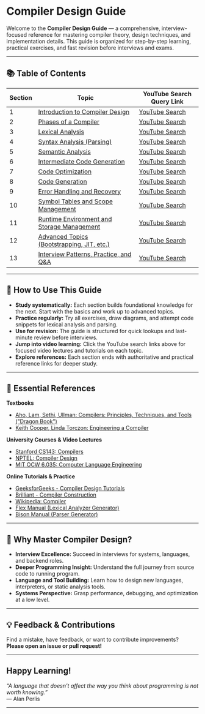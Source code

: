 # Compiler Design Guide

Welcome to the **Compiler Design Guide** — a comprehensive, interview-focused reference for mastering compiler theory, design techniques, and implementation details. This guide is organized for step-by-step learning, practical exercises, and fast revision before interviews and exams.

---

## 📚 Table of Contents

| Section | Topic | YouTube Search Query Link |
|---------|-------|--------------------------|
| 1 | [Introduction to Compiler Design](01_Introduction_to_Compiler_Design.md) | [YouTube Search](https://www.youtube.com/results?search_query=Compiler+Design+Introduction+for+Beginners) |
| 2 | [Phases of a Compiler](02_Phases_of_a_Compiler.md) | [YouTube Search](https://www.youtube.com/results?search_query=Phases+of+a+Compiler+in+Compiler+Design) |
| 3 | [Lexical Analysis](03_Lexical_Analysis.md) | [YouTube Search](https://www.youtube.com/results?search_query=Lexical+Analysis+Compiler+Design) |
| 4 | [Syntax Analysis (Parsing)](04_Syntax_Analysis_Parsing.md) | [YouTube Search](https://www.youtube.com/results?search_query=Syntax+Analysis+Parsing+Compiler+Design) |
| 5 | [Semantic Analysis](05_Semantic_Analysis.md) | [YouTube Search](https://www.youtube.com/results?search_query=Semantic+Analysis+Compiler+Design) |
| 6 | [Intermediate Code Generation](06_Intermediate_Code_Generation.md) | [YouTube Search](https://www.youtube.com/results?search_query=Intermediate+Code+Generation+Compiler+Design) |
| 7 | [Code Optimization](07_Code_Optimization.md) | [YouTube Search](https://www.youtube.com/results?search_query=Code+Optimization+Compiler+Design) |
| 8 | [Code Generation](08_Code_Generation.md) | [YouTube Search](https://www.youtube.com/results?search_query=Code+Generation+Compiler+Design) |
| 9 | [Error Handling and Recovery](09_Error_Handling_and_Recovery.md) | [YouTube Search](https://www.youtube.com/results?search_query=Error+Handling+and+Recovery+in+Compiler+Design) |
| 10 | [Symbol Tables and Scope Management](10_Symbol_Tables_and_Scope_Management.md) | [YouTube Search](https://www.youtube.com/results?search_query=Symbol+Table+Scope+Management+in+Compiler+Design) |
| 11 | [Runtime Environment and Storage Management](11_Runtime_Environment_and_Storage_Management.md) | [YouTube Search](https://www.youtube.com/results?search_query=Runtime+Environment+Storage+Management+Compiler+Design) |
| 12 | [Advanced Topics (Bootstrapping, JIT, etc.)](12_Advanced_Topics_Compiler_Design.md) | [YouTube Search](https://www.youtube.com/results?search_query=Advanced+Topics+in+Compiler+Design+Bootstrapping+JIT) |
| 13 | [Interview Patterns, Practice, and Q&A](13_Interview_Patterns_Practice_QA.md) | [YouTube Search](https://www.youtube.com/results?search_query=Compiler+Design+Interview+Questions) |

---

## 🚀 How to Use This Guide

- **Study systematically:** Each section builds foundational knowledge for the next. Start with the basics and work up to advanced topics.
- **Practice regularly:** Try all exercises, draw diagrams, and attempt code snippets for lexical analysis and parsing.
- **Use for revision:** The guide is structured for quick lookups and last-minute review before interviews.
- **Jump into video learning:** Click the YouTube search links above for focused video lectures and tutorials on each topic.
- **Explore references:** Each section ends with authoritative and practical reference links for deeper study.

---

## 📖 Essential References

**Textbooks**
- [Aho, Lam, Sethi, Ullman: Compilers: Principles, Techniques, and Tools ("Dragon Book")](https://www.pearson.com/en-us/subject-catalog/p/compilers-principles-techniques-and-tools-global-edition/P200000001288/9781292100555)
- [Keith Cooper, Linda Torczon: Engineering a Compiler](https://www.elsevier.com/books/engineering-a-compiler/cooper/978-0-12-088478-0)

**University Courses & Video Lectures**
- [Stanford CS143: Compilers](https://web.stanford.edu/class/cs143/)
- [NPTEL: Compiler Design](https://nptel.ac.in/courses/106/105/106105190/)
- [MIT OCW 6.035: Computer Language Engineering](https://ocw.mit.edu/courses/electrical-engineering-and-computer-science/6-035-computer-language-engineering-sma-5502-fall-2005/)

**Online Tutorials & Practice**
- [GeeksforGeeks - Compiler Design Tutorials](https://www.geeksforgeeks.org/compiler-design-tutorials/)
- [Brilliant - Compiler Construction](https://brilliant.org/wiki/compiler-construction/)
- [Wikipedia: Compiler](https://en.wikipedia.org/wiki/Compiler)
- [Flex Manual (Lexical Analyzer Generator)](https://westes.github.io/flex/manual.html)
- [Bison Manual (Parser Generator)](https://www.gnu.org/software/bison/manual/bison.html)

---

## 🏁 Why Master Compiler Design?

- **Interview Excellence:** Succeed in interviews for systems, languages, and backend roles.
- **Deeper Programming Insight:** Understand the full journey from source code to running program.
- **Language and Tool Building:** Learn how to design new languages, interpreters, or static analysis tools.
- **Systems Perspective:** Grasp performance, debugging, and optimization at a low level.

---

## 💡 Feedback & Contributions

Find a mistake, have feedback, or want to contribute improvements?  
**Please open an issue or pull request!**

---

## Happy Learning!

*“A language that doesn’t affect the way you think about programming is not worth knowing.”*  
— Alan Perlis

---
